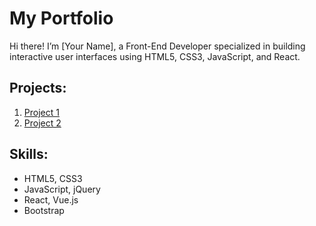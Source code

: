 # My Portfolio

Hi there! I’m [Your Name], a Front-End Developer specialized in building interactive user interfaces using HTML5, CSS3, JavaScript, and React.

## Projects:
1. [Project 1](https://github.com/username/project1)
2. [Project 2](https://github.com/username/project2)

## Skills:
- HTML5, CSS3
- JavaScript, jQuery
- React, Vue.js
- Bootstrap
